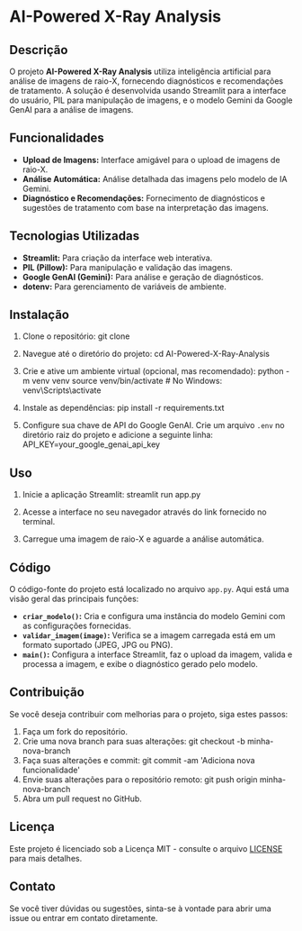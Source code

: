 # AI-Powered X-Ray Analysis

## Descrição

O projeto **AI-Powered X-Ray Analysis** utiliza inteligência artificial para análise de imagens de raio-X, fornecendo diagnósticos e recomendações de tratamento. A solução é desenvolvida usando Streamlit para a interface do usuário, PIL para manipulação de imagens, e o modelo Gemini da Google GenAI para a análise de imagens.

## Funcionalidades

- **Upload de Imagens:** Interface amigável para o upload de imagens de raio-X.
- **Análise Automática:** Análise detalhada das imagens pelo modelo de IA Gemini.
- **Diagnóstico e Recomendações:** Fornecimento de diagnósticos e sugestões de tratamento com base na interpretação das imagens.

## Tecnologias Utilizadas

- **Streamlit:** Para criação da interface web interativa.
- **PIL (Pillow):** Para manipulação e validação das imagens.
- **Google GenAI (Gemini):** Para análise e geração de diagnósticos.
- **dotenv:** Para gerenciamento de variáveis de ambiente.

## Instalação

1. Clone o repositório:
   git clone

2. Navegue até o diretório do projeto:
   cd AI-Powered-X-Ray-Analysis

3. Crie e ative um ambiente virtual (opcional, mas recomendado):
   python -m venv venv
   source venv/bin/activate  # No Windows: venv\Scripts\activate

4. Instale as dependências:
   pip install -r requirements.txt

5. Configure sua chave de API do Google GenAI. Crie um arquivo `.env` no diretório raiz do projeto e adicione a seguinte linha:
   API_KEY=your_google_genai_api_key

## Uso

1. Inicie a aplicação Streamlit:
   streamlit run app.py

2. Acesse a interface no seu navegador através do link fornecido no terminal.

3. Carregue uma imagem de raio-X e aguarde a análise automática.

## Código

O código-fonte do projeto está localizado no arquivo `app.py`. Aqui está uma visão geral das principais funções:

- **`criar_modelo()`:** Cria e configura uma instância do modelo Gemini com as configurações fornecidas.
- **`validar_imagem(image)`:** Verifica se a imagem carregada está em um formato suportado (JPEG, JPG ou PNG).
- **`main()`:** Configura a interface Streamlit, faz o upload da imagem, valida e processa a imagem, e exibe o diagnóstico gerado pelo modelo.

## Contribuição

Se você deseja contribuir com melhorias para o projeto, siga estes passos:

1. Faça um fork do repositório.
2. Crie uma nova branch para suas alterações:
   git checkout -b minha-nova-branch
3. Faça suas alterações e commit:
   git commit -am 'Adiciona nova funcionalidade'
4. Envie suas alterações para o repositório remoto:
   git push origin minha-nova-branch
5. Abra um pull request no GitHub.

## Licença

Este projeto é licenciado sob a Licença MIT - consulte o arquivo [LICENSE](LICENSE) para mais detalhes.

## Contato

Se você tiver dúvidas ou sugestões, sinta-se à vontade para abrir uma issue ou entrar em contato diretamente.
